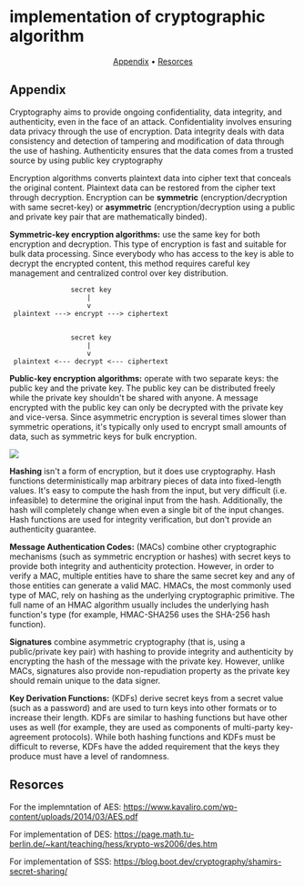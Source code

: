 # implementation of cryptographic algorithm
 <p align="center">
 <a href="#Appendix">Appendix</a> •
  <a href="#Resorces">Resorces</a>
</p>


## Appendix

Cryptography aims to provide ongoing confidentiality, data integrity, and authenticity, even in the face of an attack. Confidentiality involves ensuring data privacy through the use of encryption. Data integrity deals with data consistency and detection of tampering and modification of data through the use of hashing. Authenticity ensures that the data comes from a trusted source by using public key cryptography

Encryption algorithms converts plaintext data into cipher text that conceals the original content. Plaintext data can be restored from the cipher text through decryption. Encryption can be **symmetric** (encryption/decryption with same secret-key) or **asymmetric** (encryption/decryption using a public and private key pair that are mathematically binded).

**Symmetric-key encryption algorithms:** use the same key for both encryption and decryption. This type of encryption is fast and suitable for bulk data processing. Since everybody who has access to the key is able to decrypt the encrypted content, this method requires careful key management and centralized control over key distribution.

```
               secret key
                   |
                   v
 plaintext ---> encrypt ---> ciphertext


               secret key
                   |
                   v
 plaintext <--- decrypt <--- ciphertext
```


**Public-key encryption algorithms:** operate with two separate keys: the public key and the private key. The public key can be distributed freely while the private key shouldn't be shared with anyone. A message encrypted with the public key can only be decrypted with the private key and vice-versa. Since asymmetric encryption is several times slower than symmetric operations, it's typically only used to encrypt small amounts of data, such as symmetric keys for bulk encryption.

![](https://raw.githubusercontent.com/nakov/Practical-Cryptography-for-Developers-Book/master/.gitbook/assets/asymmetric-encryption-diagram.png)


**Hashing** isn't a form of encryption, but it does use cryptography. Hash functions deterministically map arbitrary pieces of data into fixed-length values. It's easy to compute the hash from the input, but very difficult (i.e. infeasible) to determine the original input from the hash. Additionally, the hash will completely change when even a single bit of the input changes. Hash functions are used for integrity verification, but don't provide an authenticity guarantee.

**Message Authentication Codes:** (MACs) combine other cryptographic mechanisms (such as symmetric encryption or hashes) with secret keys to provide both integrity and authenticity protection. However, in order to verify a MAC, multiple entities have to share the same secret key and any of those entities can generate a valid MAC. HMACs, the most commonly used type of MAC, rely on hashing as the underlying cryptographic primitive. The full name of an HMAC algorithm usually includes the underlying hash function's type (for example, HMAC-SHA256 uses the SHA-256 hash function).

**Signatures** combine asymmetric cryptography (that is, using a public/private key pair) with hashing to provide integrity and authenticity by encrypting the hash of the message with the private key. However, unlike MACs, signatures also provide non-repudiation property as the private key should remain unique to the data signer.

**Key Derivation Functions:** (KDFs) derive secret keys from a secret value (such as a password) and are used to turn keys into other formats or to increase their length. KDFs are similar to hashing functions but have other uses as well (for example, they are used as components of multi-party key-agreement protocols). While both hashing functions and KDFs must be difficult to reverse, KDFs have the added requirement that the keys they produce must have a level of randomness.


## Resorces

For the implemntation of AES:
https://www.kavaliro.com/wp-content/uploads/2014/03/AES.pdf

For implementation of DES:
https://page.math.tu-berlin.de/~kant/teaching/hess/krypto-ws2006/des.htm

For implementation of SSS:
https://blog.boot.dev/cryptography/shamirs-secret-sharing/


